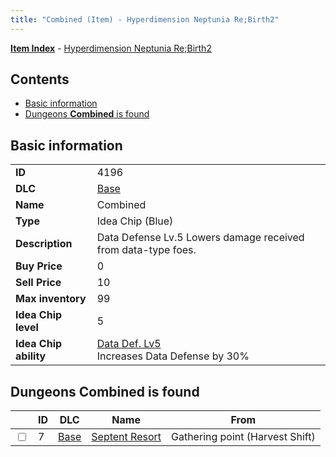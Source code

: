 ```yaml
---
title: "Combined (Item) - Hyperdimension Neptunia Re;Birth2"
---
```


[**Item Index**](/neptunia/rb2/item/index.html) - [Hyperdimension Neptunia Re;Birth2](/neptunia/rb2)

## Contents

- [Basic information](#basic-information)
- [Dungeons **Combined** is found](#dungeons-combined-is-found)

## Basic information

|   |   |
| -- | -- |
| **ID** | 4196 |
| **DLC** | [Base](/neptunia/rb2/dlc/0-base.html) |
| **Name** | Combined |
| **Type** | Idea Chip (Blue) |
| **Description** | Data Defense Lv.5 Lowers damage received from data-type foes. |
| **Buy Price** | 0 |
| **Sell Price** | 10 |
| **Max inventory** | 99 |
| **Idea Chip level** | 5 |
| **Idea Chip ability** | [Data Def. Lv5](/neptunia/rb2/ability/0-9595-data-def-lv5.html)<br />Increases Data Defense by 30% |

## Dungeons **Combined** is found

|    | ID | DLC | Name | From |
| -- | -- | --- | ---- | ---- |
| <input type="checkbox" id="rb2-dungeon-0-7" class="trackbox" /> | 7 | [Base](/neptunia/rb2/dlc/0-base.html) | [Septent Resort](/neptunia/rb2/dungeon/0-7-septent-resort.html) | Gathering point (Harvest Shift) |